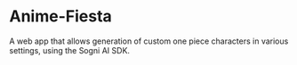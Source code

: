 # Anime-Fiesta

A web app that allows generation of custom one piece characters in various settings, using the Sogni AI SDK.
